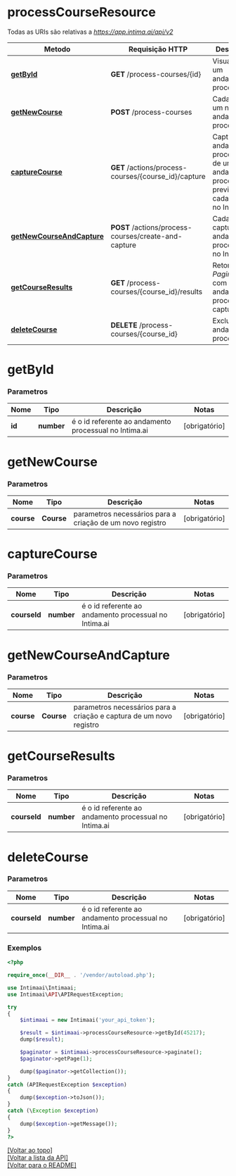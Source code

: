 # **processCourseResource**

Todas as URIs são relativas a *https://app.intima.ai/api/v2*

Metodo | Requisição HTTP | Descrição
------------- | ------------- | -------------
[**getById**](processCourseResource.md#getById) | **GET** /process-courses/{id} | Visualiza um andamento processual
[**getNewCourse**](processCourseResource.md#getNewCourse) | **POST** /process-courses | Cadastra um novo andamento processual
[**captureCourse**](processCourseResource.md#captureCourse) | **GET** /actions/process-courses/{course_id}/capture | Captura os andamentos processuais de um andamento processual previamente cadastrado no Intima.ai
[**getNewCourseAndCapture**](processCourseResource.md#getNewCourseAndCapture) | **POST** /actions/process-courses/create-and-capture | Cadastra e captura os andamento processuais no Intima.ai
[**getCourseResults**](processCourseResource.md#getCourseResults) | **GET** /process-courses/{course_id}/results | Retorna um *Paginator* com os andamento processuais capturados
[**deleteCourse**](processCourseResource.md#deleteCourse) | **DELETE** /process-courses/{course_id} | Exclui um andamento processual

# **getById**

### Parametros

Nome | Tipo | Descrição | Notas
------------- | ------------- | ------------- | -------------
**id** | **number**| é o id referente ao andamento processual no Intima.ai | [obrigatório]

# **getNewCourse**

### Parametros

Nome | Tipo | Descrição | Notas
------------- | ------------- | ------------- | -------------
**course** | **Course**| parametros necessários para a criação de um novo registro | [obrigatório]

# **captureCourse**

### Parametros

Nome | Tipo | Descrição | Notas
------------- | ------------- | ------------- | -------------
**courseId** | **number**| é o id referente ao andamento processual no Intima.ai | [obrigatório]

# **getNewCourseAndCapture**

### Parametros

Nome | Tipo | Descrição | Notas
------------- | ------------- | ------------- | -------------
**course** | **Course**| parametros necessários para a criação e captura de um novo registro | [obrigatório]

# **getCourseResults**

### Parametros

Nome | Tipo | Descrição | Notas
------------- | ------------- | ------------- | -------------
**courseId** | **number**| é o id referente ao andamento processual no Intima.ai | [obrigatório]

# **deleteCourse**

### Parametros

Nome | Tipo | Descrição | Notas
------------- | ------------- | ------------- | -------------
**courseId** | **number**| é o id referente ao andamento processual no Intima.ai | [obrigatório]

### Exemplos
```php
<?php

require_once(__DIR__ . '/vendor/autoload.php');

use Intimaai\Intimaai;
use Intimaai\API\APIRequestException;

try 
{
    $intimaai = new Intimaai('your_api_token');

    $result = $intimaai->processCourseResource->getById(45217);
    dump($result);

    $paginator = $intimaai->processCourseResource->paginate();
    $paginator->getPage(1);

    dump($paginator->getCollection());
}
catch (APIRequestException $exception)
{
    dump($exception->toJson());
}
catch (\Exception $exception)
{
    dump($exception->getMessage());
}
?>
```

[[Voltar ao topo]](#)        
[[Voltar a lista da API]](../../README.md#Documentação-para-os-Endpoints-da-API)    
[[Voltar para o README]](../../README.md#Intima.ai---SDK-NodeJS)

